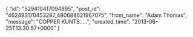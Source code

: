  {
   "id": "529410417094895",
   "post_id": "462493170453287_480688621967075",
   "from_name": "Adam Thomas",
   "message": "COPPER KUNTS.....",
   "created_time": "2013-06-25T13:30:57+0000"
 }

